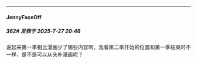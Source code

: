 ﻿
*****

####  JennyFaceOff  
##### 362#       发表于 2025-7-27 20:46

说起来第一季相比漫画少了哪些内容啊，我看第二季开始的位置和第一季结束时不一样，是不是可以从头补漫画呢？

